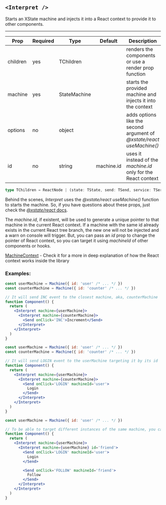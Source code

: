## `<Interpret />`

Starts an XState machine and injects it into a React context to provide it to other components.

---

| Prop     | Required | Type         | Default    | Description                                                           |
| -------- | -------- | ------------ | ---------- | --------------------------------------------------------------------- |
| children | yes      | TChildren    |            | renders the components or use a render prop function                  |
| machine  | yes      | StateMachine |            | starts the provided machine and injects it into the context           |
| options  | no       | object       |            | adds options like the second argument of _@xstate/react useMachine()_ |
| id       | no       | string       | machine.id | uses it instead of the _machine.id_ only for the React context        |

```typescript
type TChildren = ReactNode | (state: TState, send: TSend, service: TService): ReactNode
```

Behind the scenes, _Interpret_ uses the _@xstate/react useMachine()_ function to starts the machine.
So, if you have questions about these props, just check the [_@xstate/react_ docs](https://xstate.js.org/docs/packages/xstate-react/#quick-start).

The _machine.id_, if existent, will be used to generate a unique pointer to that machine in the current React context.
If a machine with the same id already exists in the current React tree branch, the new one will not be injected and a warn on console will trigger.
But, you can pass an _id_ prop to change the pointer of React context, so you can target it using _machineId_ of other components or hooks.

[MachineContext](https://github.com/marceloadsj/jsxstate/blob/master/src/components/MachineContext/api.md) - Check it for a more in deep explanation of how the React context works inside the library

### Examples:

```jsx
const userMachine = Machine({ id: 'user' /* ... */ })
const counterMachine = Machine({ id: 'counter' /* ... */ })

// It will send INC event to the closest machine, aka, counterMachine
function Component() {
  return (
    <Interpret machine={userMachine}>
      <Interpret machine={counterMachine}>
        <Send onClick='INC'>Increment</Send>
      </Interpret>
    </Interpret>
  )
}
```

```jsx
const userMachine = Machine({ id: 'user' /* ... */ })
const counterMachine = Machine({ id: 'counter' /* ... */ })

// It will send LOGIN event to the userMachine targeting it by its id
function Component() {
  return (
    <Interpret machine={userMachine}>
      <Interpret machine={counterMachine}>
        <Send onClick='LOGIN' machineId='user'>
          Login
        </Send>
      </Interpret>
    </Interpret>
  )
}
```

```jsx
const userMachine = Machine({ id: 'user' /* ... */ })

// To be able to target different instances of the same machine, you can pass an id to Interpret
function Component() {
  return (
    <Interpret machine={userMachine}>
      <Interpret machine={userMachine} id='friend'>
        <Send onClick='LOGIN' machineId='user'>
          Login
        </Send>

        <Send onClick='FOLLOW' machineId='friend'>
          Follow
        </Send>
      </Interpret>
    </Interpret>
  )
}
```
